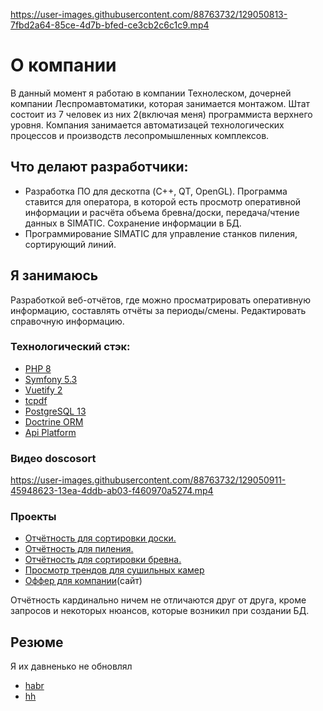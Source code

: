 

https://user-images.githubusercontent.com/88763732/129050813-7fbd2a64-85ce-4d7b-bfed-ce3cb2c6c1c9.mp4

# О компании
В данный момент я работаю в компании Технолеском, дочерней компании Леспромавтоматики, которая занимается монтажом. Штат состоит из 7 человек из них 2(включая меня) программиста верхнего уровня. Компания занимается автоматизацей технологических процессов и производств лесопромышленных комплексов. 
## Что делают разработчики:
 - Разработка ПО для дескотпа (C++, QT, OpenGL). Программа ставится для оператора, в которой есть просмотр оперативной информации и расчёта объема бревна/доски, передача/чтение данных в SIMATIC. Сохранение информации в БД.
 - Программирование SIMATIC для управление станков пиления, сортирующий линий.
## Я занимаюсь
 Разработкой веб-отчётов, где можно просматрировать оперативную информацию, составлять отчёты за периоды/смены. Редактировать справочную информацию.

 ### Технологический стэк:
- [PHP 8](https://php.net/)
- [Symfony 5.3](https://symfony.com/)
- [Vuetify 2](https://vuetifyjs.com/ru/)
- [tcpdf](https://tcpdf.org/)
- [PostgreSQL 13](https://www.postgresql.org)
- [Doctrine ORM](https://www.doctrine-project.org/)
- [Api Platform](https://api-platform.com/)

### Видео doscosort



https://user-images.githubusercontent.com/88763732/129050911-45948623-13ea-4ddb-ab03-f460970a5274.mp4



### Проекты
- [ Отчётность для сортировки доски.](https://github.com/heprok/doscosort)
- [ Отчётность для пиления.](https://github.com/heprok/mill250web)
- [ Отчётность для сортировки бревна.](https://github.com/heprok/sobrweb)
- [Просмотр трендов для сушильных камер](https://github.com/heprok/trand)
- [Оффер для компании](https://bars-offer.techno-les.com/)(сайт)

Отчётность кардинально ничем не отличаются друг от друга, кроме запросов и некоторых нюансов, которые возникил при создании БД. 


## Резюме
Я их давненько не обновлял
- [habr](https://career.habr.com/hepro/print.pdf)
- [hh](https://arkhangelsk.hh.ru/resume/f3c9c500ff059e814c0039ed1f773442357469?print=true)

